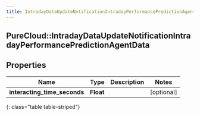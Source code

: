 ```yaml
---
title: IntradayDataUpdateNotificationIntradayPerformancePredictionAgentData
---
```

## PureCloud::IntradayDataUpdateNotificationIntradayPerformancePredictionAgentData

## Properties

|Name | Type | Description | Notes|
|------------ | ------------- | ------------- | -------------|
| **interacting_time_seconds** | **Float** |  | [optional] |
{: class="table table-striped"}


